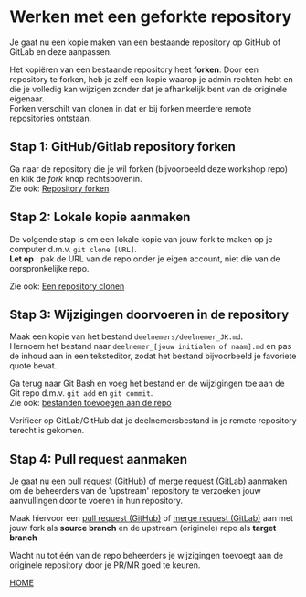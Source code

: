 # Werken met een geforkte repository

Je gaat nu een kopie maken van een bestaande repository op GitHub of GitLab en deze aanpassen.    

Het kopiëren van een bestaande repository heet **forken**. Door een repository te forken, heb je zelf een kopie waarop je
admin rechten hebt en die je volledig kan wijzigen zonder dat je afhankelijk bent van de originele eigenaar.    
Forken verschilt van clonen in dat er bij forken meerdere remote repositories ontstaan.

## Stap 1: GitHub/Gitlab repository forken

Ga naar de repository die je wil forken (bijvoorbeeld deze workshop repo) en klik de *fork* knop rechtsbovenin.      
Zie ook: [Repository forken](fork-repository.md)
   
   
## Stap 2: Lokale kopie aanmaken

De volgende stap is om een lokale kopie van jouw fork te maken op je computer d.m.v. `git clone [URL]`.   
**Let op** :
pak de URL van de repo onder je eigen account, niet die van de oorspronkelijke repo.

Zie ook: [Een repository clonen](./git-clone-repository.md)


## Stap 3: Wijzigingen doorvoeren in de repository

Maak een kopie van het bestand `deelnemers/deelnemer_JK.md`.    
Hernoem het bestand naar `deelnemer_[jouw initialen of naam].md` en pas de inhoud aan in een teksteditor, zodat het 
bestand bijvoorbeeld je favoriete quote bevat.     

Ga terug naar Git Bash en voeg het bestand en de wijzigingen toe aan de Git repo d.m.v. `git add` en `git commit`.    
Zie ook: [bestanden toevoegen aan de repo](./git-add-and-commit-files.md)
 
Verifieer op GitLab/GitHub dat je deelnemersbestand in je remote repository terecht is gekomen.    


## Stap 4: Pull request aanmaken

Je gaat nu een pull request (GitHub) of merge request (GitLab) aanmaken om de beheerders van de 'upstream' repository te 
verzoeken jouw aanvullingen door te voeren in hun repository.    
   
Maak hiervoor een [pull request (GitHub)](./github-pull-request.md) of 
[merge request (GitLab)](./gitlab-pull-request.md) aan met jouw fork als **source branch** en de upstream (originele)
repo als **target branch**
   

Wacht nu tot één van de repo beheerders je wijzigingen toevoegt aan de originele repository door je PR/MR goed te keuren.    


[HOME](./README.md)
